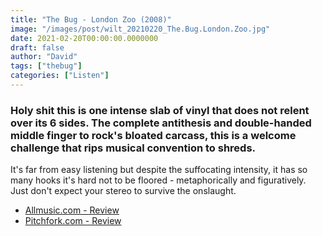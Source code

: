 ```yaml
---
title: "The Bug - London Zoo (2008)"
image: "/images/post/wilt_20210220_The.Bug.London.Zoo.jpg"
date: 2021-02-20T00:00:00.0000000
draft: false
author: "David"
tags: ["thebug"]
categories: ["Listen"]
---
```

### Holy shit this is one intense slab of vinyl that does not relent over its 6 sides. The complete antithesis and double-handed middle finger to rock's bloated carcass, this is a welcome challenge that rips musical convention to shreds.

 It's far from easy listening but despite the suffocating intensity, it has so many hooks it's hard not to be floored - metaphorically and figuratively. Just don't expect your stereo to survive the onslaught.

-  [Allmusic.com - Review](https://www.allmusic.com/album/london-zoo-mw0000793284)
-  [Pitchfork.com - Review](https://pitchfork.com/reviews/albums/12000-london-zoo/)